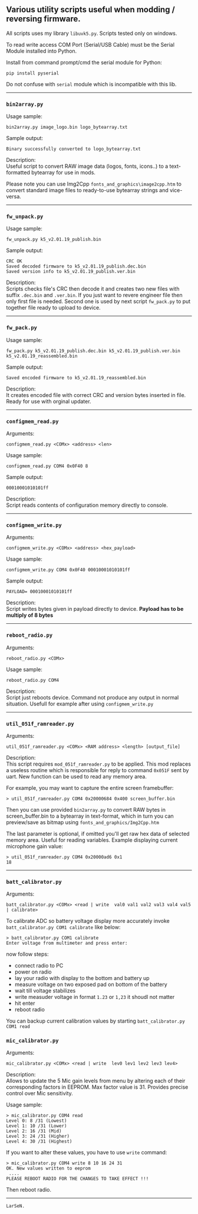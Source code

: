 ## Various utility scripts useful when modding / reversing firmware. 
All scripts uses my library `libuvk5.py`. Scripts tested only on windows.

To read write access COM Port (Serial/USB Cable) must be the Serial Module installed into Python.

Install from command prompt/cmd the serial module for Python: 
```
pip install pyserial
```
Do not confuse with `serial` module which is incompatible with this lib.
<hr>



### `bin2array.py`
Usage sample:
```
bin2array.py image_logo.bin logo_bytearray.txt
```
Sample output:
```
Binary successfully converted to logo_bytearray.txt
```
Description:<br>
Useful script to convert RAW image data (logos, fonts, icons..) to a text-formatted bytearray for use in mods.

Please note you can use Img2Cpp `fonts_and_graphics\image2cpp.htm` to convert standard image files to ready-to-use bytearray strings and vice-versa.
<hr>



### `fw_unpack.py`
Usage sample:
```
fw_unpack.py k5_v2.01.19_publish.bin
```
Sample output:
```
CRC OK
Saved decoded firmware to k5_v2.01.19_publish.dec.bin
Saved version info to k5_v2.01.19_publish.ver.bin
```
Description:<br>
Scripts checks file's CRC then decode it and creates two new files with suffix `.dec.bin` and `.ver.bin`. If you just want to revere engineer file then only first file is needed. Second one is used by next script `fw_pack.py` to put together file ready to upload to device.
<hr>



### `fw_pack.py`
Usage sample:
```
fw_pack.py k5_v2.01.19_publish.dec.bin k5_v2.01.19_publish.ver.bin k5_v2.01.19_reassembled.bin
```
Sample output:
```
Saved encoded firmware to k5_v2.01.19_reassembled.bin
```
Description:<br>
It creates encoded file with correct CRC and version bytes inserted in file. Ready for use with orginal updater. 
<hr>


### `configmem_read.py`
Arguments:
```
configmem_read.py <COMx> <address> <len>
```
Usage sample:
```
configmem_read.py COM4 0x0F40 8
```
Sample output:
```
00010001010101ff
```
Description:<br>
Script reads contents of configuration memory directly to console. 
<hr>




### `configmem_write.py`
Arguments:
```
configmem_write.py <COMx> <address> <hex_payload>
```
Usage sample:
```
configmem_write.py COM4 0x0F40 00010001010101ff
```
Sample output:
```
PAYLOAD= 00010001010101ff
```
Description:<br>
Script writes bytes given in payload directly to device. **Payload has to be multiply of 8 bytes**
<hr>



### `reboot_radio.py`
Arguments:
```
reboot_radio.py <COMx>
```
Usage sample:
```
reboot_radio.py COM4
```
Description:<br>
Script just reboots device. Command not produce any output in normal situation. Usefull for example after using `configmem_write.py`
<hr>



### `util_051f_ramreader.py`
Arguments:
```
util_051f_ramreader.py <COMx> <RAM address> <length> [output_file]
```
Description:<br>
This script requires `mod_051f_ramreader.py` to be applied. This mod replaces a useless routine which is responsible for reply to command `0x051F` sent by uart. New function can be used to read any memory area.

For example, you may want to capture the entire screen framebuffer:
```
> util_051f_ramreader.py COM4 0x20000684 0x400 screen_buffer.bin
```

Then you can use provided `bin2array.py` to convert RAW bytes in screen_buffer.bin to a bytearray in text-format, which in turn you can preview/save as bitmap using `fonts_and_graphics/Img2Cpp.htm`

The last parameter is optional, if omitted you'll get raw hex data of selected memory area. Useful for reading variables. Example displaying current microphone gain value:
```
> util_051f_ramreader.py COM4 0x20000ad6 0x1
18
```
<hr>



### `batt_calibrator.py`
Arguments:
```
batt_calibrator.py <COMx> <read | write  val0 val1 val2 val3 val4 val5 | calibrate>
```

To calibrate ADC so battery voltage display more accurately invoke `batt_calibrator.py COM1 calibrate` like below:
```
> batt_calibrator.py COM1 calibrate
Enter voltage from multimeter and press enter:
```
now follow steps: 
- connect radio to PC
- power on radio
- lay your radio with display to the bottom and battery up
- measure voltage on two exposed pad on bottom of the battery
- wait till voltage stabilizes
- write measuder voltage in format `1.23` or `1,23` it shoudl not matter
- hit enter
- reboot radio

You can backup current calibration values by starting `batt_calibrator.py COM1 read`



### `mic_calibrator.py`
Arguments:
```
mic_calibrator.py <COMx> <read | write  lev0 lev1 lev2 lev3 lev4>
```

Description:<br>
Allows to update the 5 Mic gain levels from menu by altering each of their corresponding factors in EEPROM. Max factor value is 31. Provides precise control over Mic sensitivity.

Usage sample:
```
> mic_calibrator.py COM4 read
Level 0: 8 /31 (Lowest)
Level 1: 10 /31 (Lower)
Level 2: 16 /31 (Mid)
Level 3: 24 /31 (Higher)
Level 4: 30 /31 (Highest)
```

If you want to alter these values, you have to use `write` command:
```
> mic_calibrator.py COM4 write 8 10 16 24 31
OK. New values written to eeprom
 ....
PLEASE REBOOT RADIO FOR THE CHANGES TO TAKE EFFECT !!!
```


Then reboot radio.
<hr>

	LarSeN.
